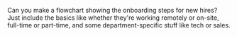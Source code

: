 Can you make a flowchart showing the onboarding steps for new hires? Just include the basics like whether they're working remotely or on-site, full-time or part-time, and some department-specific stuff like tech or sales.
